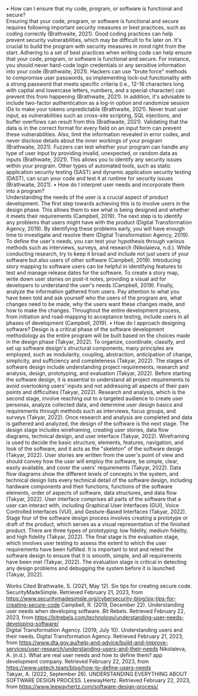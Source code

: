 •	How can I ensure that my code, program, or software is functional and secure?  
      Ensuring that your code, program, or software is functional and secure requires following important security measures or best practices, such as coding correctly (Brathwaite, 2021). Good coding practices can help prevent security vulnerabilities, which may be difficult to fix later on. It's crucial to build the program with security measures in mind right from the start. Adhering to a set of best practices when writing code can help ensure that your code, program, or software is functional and secure. For instance, you should never hard-code login credentials or any sensitive information into your code (Brathwaite, 2021). Hackers can use "brute force" methods to compromise user passwords, so implementing lock-out functionality with a strong password that meets specific criteria (i.e., 12-16 characters long with capital and lowercase letters, numbers, and a special character) can prevent this from happening (Brathwaite, 2021). In addition, it's advisable to include two-factor authentication as a log-in option and randomize session IDs to make your tokens unpredictable (Brathwaite, 2021). Never trust user input, as vulnerabilities such as cross-site scripting, SQL injections, and buffer overflows can result from this (Brathwaite, 2021). Validating that the data is in the correct format for every field on an input form can prevent these vulnerabilities. Also, limit the information revealed in error codes, and never disclose details about the inner workings of your program (Brathwaite, 2021). Fuzzers can test whether your program can handle any type of user input by providing invalid, unexpected, or random data as inputs (Brathwaite, 2021). This allows you to identify any security issues within your program. Other types of automated tools, such as static application security testing (SAST) and dynamic application security testing (DAST), can scan your code and test it at runtime for security issues (Brathwaite, 2021).
•	How do I interpret user needs and incorporate them into a program?  
    	Understanding the needs of the user is a crucial aspect of product development. The first step towards achieving this is to involve users in the design phase. This allows them to see what is being designed and whether it meets their requirements (Campbell, 2019). The next step is to identify any problems that users might have with the product (Digital Transformation Agency, 2019). By identifying these problems early, you will have enough time to investigate and resolve them (Digital Transformation Agency, 2019). To define the user's needs, you can test your hypothesis through various methods such as interviews, surveys, and research (Nikolaieva, n.d.). While conducting research, try to keep it broad and include not just users of your software but also users of other software (Campbell, 2019). Introducing story mapping to software users can be helpful in identifying features to test and manage release dates for the software. To create a story map, write down user stories on post-it notes, providing a visual aid for developers to understand the user's needs (Campbell, 2019). Finally, analyze the information gathered from users. Pay attention to what you have been told and ask yourself who the users of the program are, what changes need to be made, why the users want these changes made, and how to make the changes. Throughout the entire development process, from initiation and road-mapping to acceptance testing, include users in all phases of development (Campbell, 2019).
•	How do I approach designing software?
 	    Design is a critical phase of the software development methodology as the entire program will be built based on the choices made in the design phase (Takyar, 2022). To organize, coordinate, classify, and set up software design's structural components, many principles are employed, such as modularity, coupling, abstraction, anticipation of change, simplicity, and sufficiency and completeness (Takyar, 2022). The stages of software design include understanding project requirements, research and analysis, design, prototyping, and evaluation (Takyar, 2022). Before starting the software design, it is essential to understand all project requirements to avoid overlooking users' inputs and not addressing all aspects of their pain points and difficulties (Takyar, 2022). Research and analysis, which is the second stage, involve reaching out to a targeted audience to create user personas, analyze collected data, and determine user design basics and requirements through methods such as interviews, focus groups, and surveys (Takyar, 2022).	Once research and analysis are completed and data is gathered and analyzed, the design of the software is the next stage. The design stage includes wireframing, creating user stories, data flow diagrams, technical design, and user interface (Takyar, 2022). Wireframing is used to decide the basic structure, elements, features, navigation, and look of the software, and it acts as the "skeleton" of the software design (Takyar, 2022). User stories are written from the user's point of view and should convey how the user will employ the software, be simple, clear, easily available, and cover the users' requirements (Takyar, 2022). Data flow diagrams show the different levels of concepts in the system, and technical design lists every technical detail of the software design, including hardware components and their functions, functions of the software elements, order of aspects of software, data structures, and data flow (Takyar, 2022). User interface comprises all parts of the software that a user can interact with, including Graphical User Interfaces (GUI), Voice Controlled Interfaces (VUI), and Gesture-Based Interfaces (Takyar, 2022). Stage four of the software design process involves creating a prototype or draft of the product, which serves as a visual representation of the finished product. There are three types of prototyping: low fidelity, medium fidelity, and high fidelity (Takyar, 2022).
 	The final stage is the evaluation stage, which involves user testing to assess the extent to which the user requirements have been fulfilled. It is important to test and retest the software design to ensure that it is smooth, simple, and all requirements have been met (Takyar, 2022). The evaluation stage is critical in detecting any design problems and debugging the system before it is launched (Takyar, 2022).  

Works Cited
Brathwaite, S. (2021, May 12). Six tips for creating secure code. SecurityMadeSimple. Retrieved 
February 21, 2023, from https://www.securitymadesimple.org/cybersecurity-blog/six-tips-for-creating-secure-code
Campbell, R. (2019, December 22). Understanding user needs when developing software. Bit Rebels. Retrieved February 22, 2023, from https://bitrebels.com/technology/understanding-user-needs-developing-software/   
Digital Transformation Agency. (2019, July 10). Understanding users and their needs. Digital Transformation Agency. Retrieved February 21, 2023, from https://www.dta.gov.au/help-and-advice/build-and-improve-services/user-research/understanding-users-and-their-needs 
Nikolaieva, A. (n.d.). What are real user needs and how to define them? app development company. Retrieved February 22, 2023, from https://www.uptech.team/blog/how-to-define-users-needs   
Takyar, A. (2022, September 26). UNDERSTANDING EVERYTHING ABOUT SOFTWARE DESIGN PROCESS. LeewayHertz. Retrieved February 22, 2023, from https://www.leewayhertz.com/software-design-process/ 
